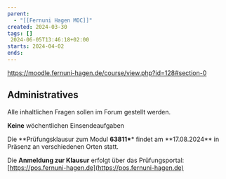 ```yaml
---
parent:
  - "[[Fernuni Hagen MOC]]"
created: 2024-03-30
tags: []
 2024-06-05T13:46:18+02:00
starts: 2024-04-02
ends:
---
```


https://moodle.fernuni-hagen.de/course/view.php?id=128#section-0

## Administratives

Alle inhaltlichen Fragen sollen im Forum gestellt werden.

**Keine** wöchentlichen Einsendeaufgaben

Die **Prüfungsklausur zum Modul **63811\***\* findet am **17.08.2024\*\* in Präsenz an verschiedenen Orten statt.

Die **Anmeldung zur Klausur** erfolgt über das Prüfungsportal: [https://pos.fernuni-hagen.de](https://pos.fernuni-hagen.de)
